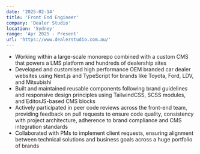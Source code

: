```yaml
---
date: '2025-02-14'
title: 'Front End Engineer'
company: 'Dealer Studio'
location: 'Sydney'
range: 'Apr 2025 - Present'
url: 'https://www.dealerstudio.com.au/'
---
```


- Working within a large-scale monorepo combined with a custom CMS that powers a
  LMS platform and hundreds of dealership sites
- Developed and customised high performance OEM branded car dealer websites using Next.js and TypeScript for brands like Toyota, Ford, LDV, and Mitsubishi
- Built and maintained reusable components following brand guidelines and responsive design principles using TailwindCSS, SCSS modules, and EditorJS-based CMS blocks
- Actively participated in peer code reviews across the front-end team, providing feedback on pull requests to ensure code quality, consistency with project architecture, adherence to brand compliance and CMS integration standards
- Collaborated with PMs to implement client requests, ensuring alignment between technical solutions and business goals across a huge portfolio of brands

